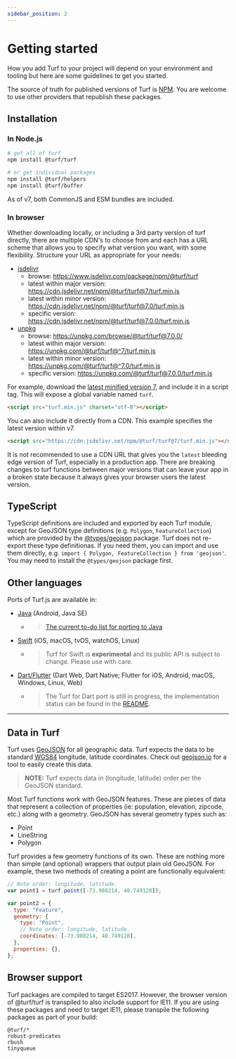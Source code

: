 ```yaml
---
sidebar_position: 2
---
```


# Getting started

How you add Turf to your project will depend on your environment and tooling but here are some guidelines to get you started.

The source of truth for published versions of Turf is [NPM](https://www.npmjs.com/package/@turf/turf?activeTab=versions).  You are welcome to use other providers that republish these packages.

## Installation

### In Node.js

```bash
# get all of turf
npm install @turf/turf

# or get individual packages
npm install @turf/helpers
npm install @turf/buffer
```

As of v7, both CommonJS and ESM bundles are included.

### In browser

Whether downloading locally, or including a 3rd party version of turf directly, there are multiple CDN's to choose from and each has a URL scheme that allows you to specify what version you want, with some flexibility.  Structure your URL as appropriate for your needs:

- [jsdelivr](https://www.jsdelivr.com/)
  - browse: https://www.jsdelivr.com/package/npm/@turf/turf
  - latest within major version: https://cdn.jsdelivr.net/npm/@turf/turf@7/turf.min.js
  - latest within minor version: https://cdn.jsdelivr.net/npm/@turf/turf@7.0/turf.min.js
  - specific version: https://cdn.jsdelivr.net/npm/@turf/turf@7.0.0/turf.min.js
- [unpkg](https://www.unpkg.com/)
  - browse: https://unpkg.com/browse/@turf/turf@7.0.0/
  - latest within major version: https://unpkg.com/@turf/turf@^7/turf.min.js
  - latest within minor version: https://unpkg.com/@turf/turf@^7.0/turf.min.js
  - specific version: https://unpkg.com/@turf/turf@7.0.0/turf.min.js

For example, download the [latest minified version 7](https://cdn.jsdelivr.net/npm/@turf/turf@7/turf.min.js), and include it in a script tag. This will expose a global variable named `turf`.

```html
<script src="turf.min.js" charset="utf-8"></script>
```

You can also include it directly from a CDN.  This example specifies the latest version within v7.

```html
<script src="https://cdn.jsdelivr.net/npm/@turf/turf@7/turf.min.js"></script>
```

It is not recommended to use a CDN URL that gives you the `latest` bleeding edge version of Turf, especially in a production app.  There are breaking changes to turf functions between major versions that can leave your app in a broken state because it always gives your browser users the latest version.

## TypeScript

TypeScript definitions are included and exported by each Turf module, except for GeoJSON type definitions (e.g. `Polygon`, `FeatureCollection`) which are provided by the [@types/geojson](https://www.npmjs.com/package/@types/geojson) package.  Turf does not re-export these type definitionas.  If you need them, you can import and use them directly, e.g. `import { Polygon, FeatureCollection } from 'geojson'`.  You may need to install the `@types/geojson` package first.

## Other languages

Ports of Turf.js are available in:

- [Java](https://github.com/mapbox/mapbox-java/tree/master/services-turf/src/main/java/com/mapbox/turf) (Android, Java SE)
  - > [The current to-do list for porting to Java](https://github.com/mapbox/mapbox-java/blob/master/docs/turf-port.md)
- [Swift](https://github.com/mapbox/turf-swift/) (iOS, macOS, tvOS, watchOS, Linux)
  - > Turf for Swift is **experimental** and its public API is subject to change. Please use with care.
- [Dart/Flutter](https://github.com/dartclub/turf_dart) (Dart Web, Dart Native; Flutter for iOS, Android, macOS, Windows, Linux, Web)
  - > The Turf for Dart port is still in progress, the implementation status can be found in the [README](https://github.com/dartclub/turf_dart#components).

---

## Data in Turf

Turf uses <a href='https://geojson.org/'>GeoJSON</a> for all geographic data. Turf expects the data to be standard <a href='https://en.wikipedia.org/wiki/World_Geodetic_System'>WGS84</a> longitude, latitude coordinates. Check out <a href='https://geojson.io/#id=gist:anonymous/844f013aae8354eb889c&map=12/38.8955/-77.0135'>geojson.io</a> for a tool to easily create this data.

> **NOTE:** Turf expects data in (longitude, latitude) order per the GeoJSON standard.

Most Turf functions work with GeoJSON features. These are pieces of data that represent a collection of properties (ie: population, elevation, zipcode, etc.) along with a geometry. GeoJSON has several geometry types such as:

- Point
- LineString
- Polygon

Turf provides a few geometry functions of its own. These are nothing more than simple (and optional) wrappers that output plain old GeoJSON. For example, these two methods of creating a point are functionally equivalent:

```js
// Note order: longitude, latitude.
var point1 = turf.point([-73.988214, 40.749128]);

var point2 = {
  type: "Feature",
  geometry: {
    type: "Point",
    // Note order: longitude, latitude.
    coordinates: [-73.988214, 40.749128],
  },
  properties: {},
};
```

## Browser support

Turf packages are compiled to target ES2017. However, the browser version of @turf/turf is transpiled to also include support for IE11. If you are using these packages and need to target IE11, please transpile the following packages as part of your build:

```
@turf/*
robust-predicates
rbush
tinyqueue
```
